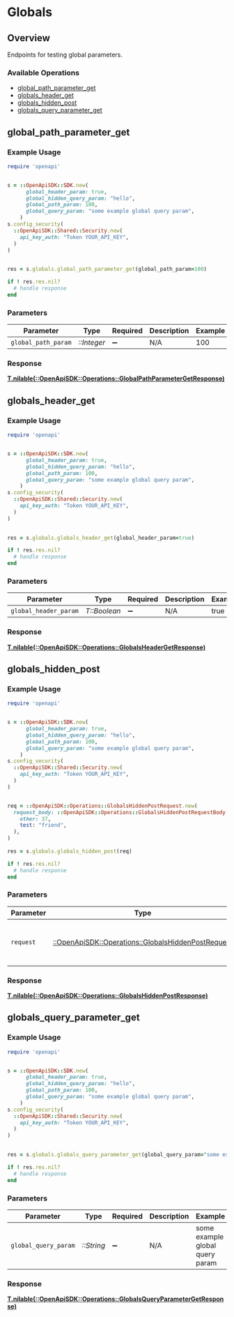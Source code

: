 # Globals

## Overview

Endpoints for testing global parameters.

### Available Operations

* [global_path_parameter_get](#global_path_parameter_get)
* [globals_header_get](#globals_header_get)
* [globals_hidden_post](#globals_hidden_post)
* [globals_query_parameter_get](#globals_query_parameter_get)

## global_path_parameter_get

### Example Usage

```ruby
require 'openapi'


s = ::OpenApiSDK::SDK.new(
      global_header_param: true,
      global_hidden_query_param: "hello",
      global_path_param: 100,
      global_query_param: "some example global query param",
    )
s.config_security(
  ::OpenApiSDK::Shared::Security.new(
    api_key_auth: "Token YOUR_API_KEY",
  )
)

    
res = s.globals.global_path_parameter_get(global_path_param=100)

if ! res.res.nil?
  # handle response
end

```

### Parameters

| Parameter           | Type                | Required            | Description         | Example             |
| ------------------- | ------------------- | ------------------- | ------------------- | ------------------- |
| `global_path_param` | *::Integer*         | :heavy_minus_sign:  | N/A                 | 100                 |

### Response

**[T.nilable(::OpenApiSDK::Operations::GlobalPathParameterGetResponse)](../../models/operations/globalpathparametergetresponse.md)**




## globals_header_get

### Example Usage

```ruby
require 'openapi'


s = ::OpenApiSDK::SDK.new(
      global_header_param: true,
      global_hidden_query_param: "hello",
      global_path_param: 100,
      global_query_param: "some example global query param",
    )
s.config_security(
  ::OpenApiSDK::Shared::Security.new(
    api_key_auth: "Token YOUR_API_KEY",
  )
)

    
res = s.globals.globals_header_get(global_header_param=true)

if ! res.res.nil?
  # handle response
end

```

### Parameters

| Parameter             | Type                  | Required              | Description           | Example               |
| --------------------- | --------------------- | --------------------- | --------------------- | --------------------- |
| `global_header_param` | *T::Boolean*          | :heavy_minus_sign:    | N/A                   | true                  |

### Response

**[T.nilable(::OpenApiSDK::Operations::GlobalsHeaderGetResponse)](../../models/operations/globalsheadergetresponse.md)**




## globals_hidden_post

### Example Usage

```ruby
require 'openapi'


s = ::OpenApiSDK::SDK.new(
      global_header_param: true,
      global_hidden_query_param: "hello",
      global_path_param: 100,
      global_query_param: "some example global query param",
    )
s.config_security(
  ::OpenApiSDK::Shared::Security.new(
    api_key_auth: "Token YOUR_API_KEY",
  )
)


req = ::OpenApiSDK::Operations::GlobalsHiddenPostRequest.new(
  request_body: ::OpenApiSDK::Operations::GlobalsHiddenPostRequestBody.new(
    other: 37,
    test: "friend",
  ),
)
    
res = s.globals.globals_hidden_post(req)

if ! res.res.nil?
  # handle response
end

```

### Parameters

| Parameter                                                                                                 | Type                                                                                                      | Required                                                                                                  | Description                                                                                               |
| --------------------------------------------------------------------------------------------------------- | --------------------------------------------------------------------------------------------------------- | --------------------------------------------------------------------------------------------------------- | --------------------------------------------------------------------------------------------------------- |
| `request`                                                                                                 | [::OpenApiSDK::Operations::GlobalsHiddenPostRequest](../../models/operations/globalshiddenpostrequest.md) | :heavy_check_mark:                                                                                        | The request object to use for the request.                                                                |

### Response

**[T.nilable(::OpenApiSDK::Operations::GlobalsHiddenPostResponse)](../../models/operations/globalshiddenpostresponse.md)**




## globals_query_parameter_get

### Example Usage

```ruby
require 'openapi'


s = ::OpenApiSDK::SDK.new(
      global_header_param: true,
      global_hidden_query_param: "hello",
      global_path_param: 100,
      global_query_param: "some example global query param",
    )
s.config_security(
  ::OpenApiSDK::Shared::Security.new(
    api_key_auth: "Token YOUR_API_KEY",
  )
)

    
res = s.globals.globals_query_parameter_get(global_query_param="some example global query param")

if ! res.res.nil?
  # handle response
end

```

### Parameters

| Parameter                       | Type                            | Required                        | Description                     | Example                         |
| ------------------------------- | ------------------------------- | ------------------------------- | ------------------------------- | ------------------------------- |
| `global_query_param`            | *::String*                      | :heavy_minus_sign:              | N/A                             | some example global query param |

### Response

**[T.nilable(::OpenApiSDK::Operations::GlobalsQueryParameterGetResponse)](../../models/operations/globalsqueryparametergetresponse.md)**


